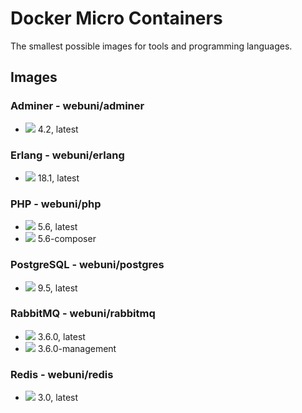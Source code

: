 Docker Micro Containers
=======================

The smallest possible images for tools and programming languages.

Images
------

### Adminer - webuni/adminer

* [![](https://badge.imagelayers.io/webuni/adminer:4.2.svg)](https://imagelayers.io/?images=webuni/adminer:4.2) 4.2, latest

### Erlang - webuni/erlang

* [![](https://badge.imagelayers.io/webuni/erlang:18.1.svg)](https://imagelayers.io/?images=webuni/erlang:18.1) 18.1, latest 

### PHP - webuni/php

* [![](https://badge.imagelayers.io/webuni/php:5.6.svg)](https://imagelayers.io/?images=webuni/php:5.6) 5.6, latest
* [![](https://badge.imagelayers.io/webuni/php:5.6-composer.svg)](https://imagelayers.io/?images=webuni/php:5.6-composer) 5.6-composer

### PostgreSQL - webuni/postgres

* [![](https://badge.imagelayers.io/webuni/postgres:9.5.svg)](https://imagelayers.io/?images=webuni/postgres:9.5) 9.5, latest

### RabbitMQ - webuni/rabbitmq

* [![](https://badge.imagelayers.io/webuni/rabbitmq:3.6.svg)](https://imagelayers.io/?images=webuni/rabbitmq:3.6) 3.6.0, latest
* [![](https://badge.imagelayers.io/webuni/rabbitmq:3.6-management.svg)](https://imagelayers.io/?images=webuni/rabbitmq:3.6-management) 3.6.0-management

### Redis - webuni/redis

* [![](https://badge.imagelayers.io/webuni/redis:3.0.svg)](https://imagelayers.io/?images=webuni/redis:3.0) 3.0, latest 
